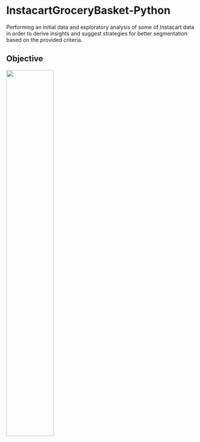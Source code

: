 # InstacartGroceryBasket-Python
Performing an initial data and exploratory analysis of some of Instacart data in order to derive insights and suggest strategies for better segmentation based on the provided criteria.

## Objective
<image src="https://github.com/skesic/InstacartGroceryBasketPython/assets/77510959/19a03538-9785-4fd4-b84b-abfb2f1f9eee.png" width=50% height=50%>
